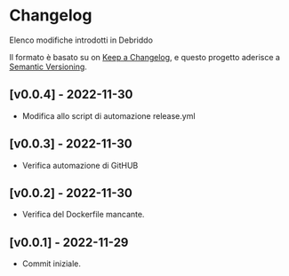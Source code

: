 # Changelog

Elenco modifiche introdotti in Debriddo

Il formato è basato su on [Keep a Changelog](https://keepachangelog.com/en/1.0.0/),
e questo progetto aderisce a [Semantic Versioning](https://semver.org/spec/v2.0.0.html).

## [v0.0.4] - 2022-11-30

- Modifica allo script di automazione release.yml

## [v0.0.3] - 2022-11-30

- Verifica automazione di GitHUB

## [v0.0.2] - 2022-11-30

- Verifica del Dockerfile mancante.

## [v0.0.1] - 2022-11-29

- Commit iniziale.

